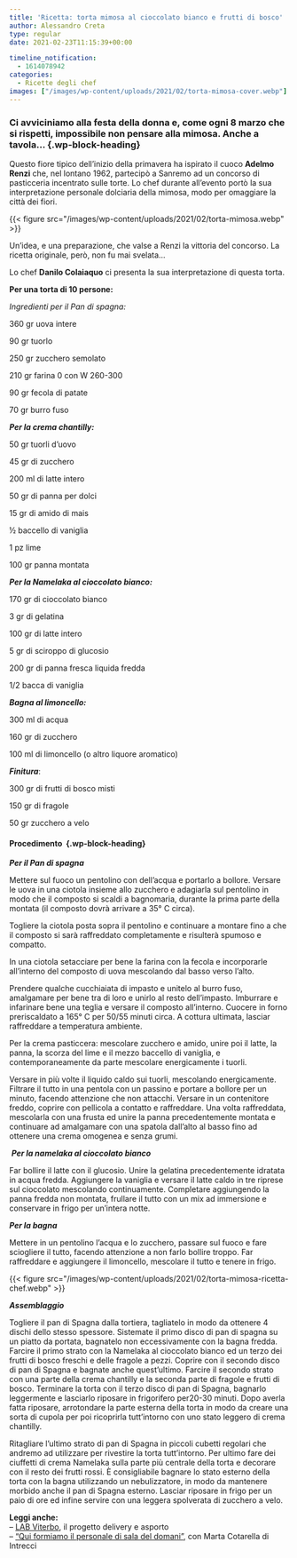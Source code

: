 ```yaml
---
title: 'Ricetta: torta mimosa al cioccolato bianco e frutti di bosco'
author: Alessandro Creta
type: regular
date: 2021-02-23T11:15:39+00:00

timeline_notification:
  - 1614078942
categories:
  - Ricette degli chef
images: ["/images/wp-content/uploads/2021/02/torta-mimosa-cover.webp"]
---
```

### Ci avviciniamo alla festa della donna e, come ogni 8 marzo che si rispetti, impossibile non pensare alla mimosa. Anche a tavola&#8230; {.wp-block-heading}

Questo fiore tipico dell’inizio della primavera ha ispirato il cuoco **Adelmo Renzi** che, nel lontano 1962, partecipò a Sanremo ad un concorso di pasticceria incentrato sulle torte. Lo chef durante all&#8217;evento portò la sua interpretazione personale dolciaria della mimosa, modo per omaggiare la città dei fiori. 


{{< figure src="/images/wp-content/uploads/2021/02/torta-mimosa.webp" >}}


Un&#8217;idea, e una preparazione, che valse a Renzi la vittoria del concorso. La ricetta originale, però, non fu mai svelata&#8230;

Lo chef **Danilo Colaiaquo** ci presenta la sua interpretazione di questa torta.

**Per una torta di 10 persone:**

_Ingredienti per il Pan di spagna:_

360 gr uova intere

90 gr tuorlo

250 gr zucchero semolato

210 gr farina 0 con W 260-300

90 gr fecola di patate

70 gr burro fuso

_**Per la crema chantilly:**_

50 gr tuorli d&#8217;uovo

45 gr di zucchero

200 ml di latte intero

50 gr di panna per dolci

15 gr di amido di mais

½ baccello di vaniglia

1 pz lime

100 gr panna montata

_**Per la Namelaka al cioccolato bianco:**_

170 gr di cioccolato bianco&nbsp;

3 gr di gelatina

100 gr di latte intero

5 gr di sciroppo di glucosio

200 gr di panna fresca liquida fredda

1/2 bacca di vaniglia

**_Bagna al limoncello:_**

300 ml di acqua

160 gr di zucchero

100 ml di limoncello (o altro liquore aromatico)

**_Finitura_**:

300 gr di frutti di bosco misti

150 gr di fragole

50 gr zucchero a velo

#### Procedimento&nbsp; {.wp-block-heading}

**_Per il Pan di spagna_**

Mettere sul fuoco un pentolino con dell’acqua e portarlo a bollore. Versare le uova in una ciotola insieme allo zucchero e adagiarla sul pentolino in modo che il composto si scaldi a bagnomaria, durante la prima parte della montata (il composto dovrà arrivare a 35° C circa).

Togliere la ciotola posta sopra il pentolino e continuare a montare fino a che il composto si sarà raffreddato completamente e risulterà spumoso e compatto.

In una ciotola setacciare per bene la farina con la fecola e incorporarle all’interno del composto di uova mescolando dal basso verso l’alto.

Prendere qualche cucchiaiata di impasto e unitelo al burro fuso, amalgamare per bene tra di loro e unirlo al resto dell’impasto. Imburrare e infarinare bene una teglia e versare il composto all’interno. Cuocere in forno preriscaldato a 165° C per 50/55 minuti circa. A cottura ultimata, lasciar raffreddare a temperatura ambiente.

Per la crema pasticcera: mescolare zucchero e amido, unire poi il latte, la panna, la scorza del lime e il mezzo baccello di vaniglia, e contemporaneamente da parte mescolare energicamente i tuorli.

Versare in più volte il liquido caldo sui tuorli, mescolando energicamente. Filtrare il tutto in una pentola con un passino e portare a bollore per un minuto, facendo attenzione che non attacchi. Versare in un contenitore freddo, coprire con pellicola a contatto e raffreddare. Una volta raffreddata, mescolarla con una frusta ed unire la panna precedentemente montata e continuare ad amalgamare con una spatola dall&#8217;alto al basso fino ad ottenere una crema omogenea e senza grumi.&nbsp;

&nbsp;**_Per la namelaka al cioccolato bianco_**

Far bollire il latte con il glucosio. Unire la gelatina precedentemente idratata in acqua fredda. Aggiungere la vaniglia e versare il latte caldo in tre riprese sul cioccolato mescolando continuamente. Completare aggiungendo la panna fredda non montata, frullare il tutto con un mix ad immersione e conservare in frigo per un&#8217;intera notte.

**_Per la bagna_**

Mettere in un pentolino l&#8217;acqua e lo zucchero, passare sul fuoco e fare sciogliere il tutto, facendo attenzione a non farlo bollire troppo. Far raffreddare e aggiungere il limoncello, mescolare il tutto e tenere in frigo.


{{< figure src="/images/wp-content/uploads/2021/02/torta-mimosa-ricetta-chef.webp" >}}


**_Assemblaggio_**

Togliere il pan di Spagna dalla tortiera, tagliatelo in modo da ottenere 4 dischi dello stesso spessore. Sistemate il primo disco di pan di spagna su un piatto da portata, bagnatelo non eccessivamente con la bagna fredda. Farcire il primo strato con la Namelaka al cioccolato bianco ed un terzo dei frutti di bosco freschi e delle fragole a pezzi. Coprire con il secondo disco di pan di Spagna e bagnate anche quest&#8217;ultimo. Farcire il secondo strato con una parte della crema chantilly e la seconda parte di fragole e frutti di bosco. Terminare la torta con il terzo disco di pan di Spagna, bagnarlo leggermente e lasciarlo riposare in frigorifero per20-30 minuti. Dopo averla fatta riposare, arrotondare la parte esterna della torta in modo da creare una sorta di cupola per poi ricoprirla tutt&#8217;intorno con uno stato leggero di crema chantilly. 

Ritagliare l&#8217;ultimo strato di pan di Spagna in piccoli cubetti regolari che andremo ad utilizzare per rivestire la torta tutt&#8217;intorno. Per ultimo fare dei ciuffetti di crema Namelaka sulla parte più centrale della torta e decorare con il resto dei frutti rossi. È consigliabile bagnare lo stato esterno della torta con la bagna utilizzando un nebulizzatore, in modo da mantenere morbido anche il pan di Spagna esterno. Lasciar riposare in frigo per un paio di ore ed infine servire con una leggera spolverata di zucchero a velo.

**Leggi anche:**  
&#8211; <a href="https://aleepepe.com/2021/02/14/delivery-asporto-lab-viterbo/" target="_blank" rel="noreferrer noopener">LAB Viterbo</a>, il progetto delivery e asporto  
&#8211; <a href="https://aleepepe.com/2021/02/02/intervista-marta-cotarella-intrecci/" target="_blank" rel="noreferrer noopener">&#8220;Qui formiamo il personale di sala del domani&#8221;</a>, con Marta Cotarella di Intrecci